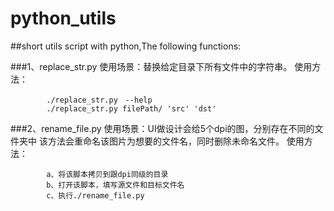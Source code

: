 # python_utils
##short utils script with python,The following functions:

###1、replace_str.py
		使用场景：替换给定目录下所有文件中的字符串。
		使用方法：
```
		./replace_str.py　--help
		./replace_str.py filePath/ 'src' 'dst'
```
###2、rename_file.py
		使用场景：UI做设计会给5个dpi的图，分别存在不同的文件夹中
			该方法会重命名该图片为想要的文件名，同时删除未命名文件。
		使用方法：
```
		a、将该脚本拷贝到跟dpi同级的目录
		b、打开该脚本，填写源文件和目标文件名
		c、执行./rename_file.py
```
